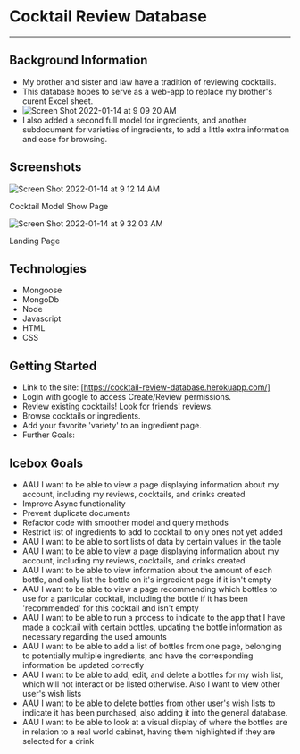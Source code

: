 # Cocktail Review Database
----------------------

Background Information
----------------------
- My brother and sister and law have a tradition of reviewing cocktails.
- This database hopes to serve as a web-app to replace my brother's curent Excel sheet.
- ![Screen Shot 2022-01-14 at 9 09 20 AM](https://user-images.githubusercontent.com/94415423/149556204-42324e28-839d-4e1d-b501-77febbab8caa.png)
- I also added a second full model for ingredients, and another subdocument for varieties of ingredients, to add a little extra information and ease for browsing.

Screenshots
---------------------
![Screen Shot 2022-01-14 at 9 12 14 AM](https://user-images.githubusercontent.com/94415423/149556583-1a591b5f-434a-4533-9944-060674254ddd.png)

Cocktail Model Show Page

![Screen Shot 2022-01-14 at 9 32 03 AM](https://user-images.githubusercontent.com/94415423/149559414-e7b46dbd-2394-475e-b388-7af5923c55ac.png)

Landing Page

Technologies
---------------------
- Mongoose
- MongoDb
- Node
- Javascript
- HTML
- CSS

Getting Started
---------------------
- Link to the site: [https://cocktail-review-database.herokuapp.com/]
- Login with google to access Create/Review permissions.
- Review existing cocktails! Look for friends' reviews.
- Browse cocktails or ingredients.
- Add your favorite 'variety' to an ingredient page.
- Further Goals:

Icebox Goals
---------------------
- AAU I want to be able to view a page displaying information about my account, including my reviews, cocktails, and drinks created
- Improve Async functionality
- Prevent duplicate documents
- Refactor code with smoother model and query methods
- Restrict list of ingredients to add to cocktail to only ones not yet added
- AAU I want to be able to sort lists of data by certain values in the table
- AAU I want to be able to view a page displaying information about my account, including my reviews, cocktails, and drinks created
- AAU I want to be able to view information about the amount of each bottle, and only list the bottle on it's ingredient page if it isn't empty
- AAU I want to be able to view a page recommending which bottles to use for a particular cocktail, including the bottle if it has been 'recommended' for this cocktail and isn't empty
- AAU I want to be able to run a process to indicate to the app that I have made a cocktail with certain bottles, updating the bottle information as necessary regarding the used amounts
- AAU I want to be able to add a list of bottles from one page, belonging to potentially multiple ingredients, and have the corresponding information be updated correctly
- AAU I want to be able to add, edit, and delete a bottles for my wish list, which will not interact or be listed otherwise. Also I want to view other user's wish lists
- AAU I want to be able to delete bottles from other user's wish lists to indicate it has been purchased, also adding it into the general database.
- AAU I want to be able to look at a visual display of where the bottles are in relation to a real world cabinet, having them highlighted if they are selected for a drink
